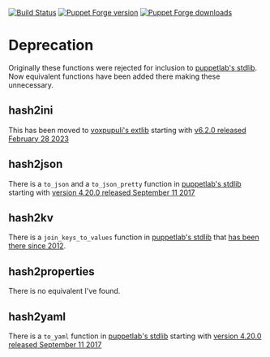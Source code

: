 [![Build Status](https://travis-ci.org/mmckinst/puppet-hash2stuff.svg?branch=master)](https://travis-ci.org/mmckinst/puppet-hash2stuff)
[![Puppet Forge version](https://img.shields.io/puppetforge/v/mmckinst/hash2stuff.svg)](https://forge.puppet.com/mmckinst/hash2stuff)
[![Puppet Forge downloads](https://img.shields.io/puppetforge/dt/mmckinst/hash2stuff.svg)](https://forge.puppet.com/mmckinst/hash2stuff)


# Deprecation

Originally these functions were rejected for inclusion to [puppetlab's
stdlib](https://github.com/puppetlabs/puppetlabs-stdlib). Now equivalent
functions have been added there making these unnecessary.

## hash2ini

This has been moved to [voxpupuli's
extlib](https://github.com/voxpupuli/puppet-extlib) starting with [v6.2.0
released February 28
2023](https://github.com/voxpupuli/puppet-extlib/blob/master/CHANGELOG.md#v620-2023-02-28)

## hash2json

There is a `to_json` and a `to_json_pretty` function in [puppetlab's stdlib](https://github.com/puppetlabs/puppetlabs-stdlib)
starting with [version 4.20.0 released September 11
2017](https://github.com/puppetlabs/puppetlabs-stdlib/blob/main/CHANGELOG.md#4200---2017-09-11)

## hash2kv

There is a `join_keys_to_values` function in [puppetlab's
stdlib](https://github.com/puppetlabs/puppetlabs-stdlib) that [has been there
since
2012](https://github.com/puppetlabs/puppetlabs-stdlib/commit/ee0f2b307d79f145d875d02d98e570fd3e7f156c).

## hash2properties

There is no equivalent I've found.

## hash2yaml

There is a `to_yaml` function in [puppetlab's
stdlib](https://github.com/puppetlabs/puppetlabs-stdlib) starting with [version
4.20.0 released September 11
2017](https://github.com/puppetlabs/puppetlabs-stdlib/blob/main/CHANGELOG.md#4200---2017-09-11)
